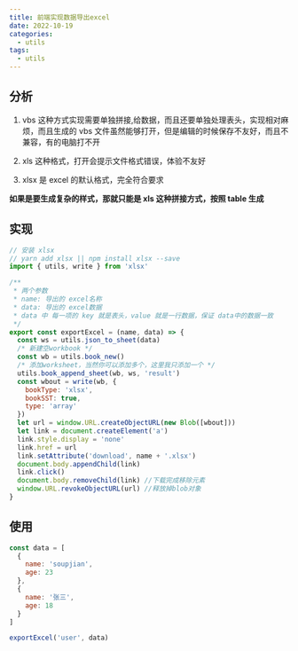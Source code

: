 ```yaml
---
title: 前端实现数据导出excel
date: 2022-10-19
categories:
  - utils
tags:
  - utils
---
```


## 分析

1. vbs 这种方式实现需要单独拼接,给数据，而且还要单独处理表头，实现相对麻烦，而且生成的 vbs 文件虽然能够打开，但是编辑的时候保存不友好，而且不兼容，有的电脑打不开

2. xls 这种格式，打开会提示文件格式错误，体验不友好

3. xlsx 是 excel 的默认格式，完全符合要求

**如果是要生成复杂的样式，那就只能是 xls 这种拼接方式，按照 table 生成**

## 实现

```js
// 安装 xlsx
// yarn add xlsx || npm install xlsx --save
import { utils, write } from 'xlsx'

/**
 * 两个参数
 * name: 导出的 excel名称
 * data: 导出的 excel数据
 * data 中 每一项的 key 就是表头，value 就是一行数据，保证 data中的数据一致
 */
export const exportExcel = (name, data) => {
  const ws = utils.json_to_sheet(data)
  /* 新建空workbook */
  const wb = utils.book_new()
  /* 添加worksheet，当然你可以添加多个，这里我只添加一个 */
  utils.book_append_sheet(wb, ws, 'result')
  const wbout = write(wb, {
    bookType: 'xlsx',
    bookSST: true,
    type: 'array'
  })
  let url = window.URL.createObjectURL(new Blob([wbout]))
  let link = document.createElement('a')
  link.style.display = 'none'
  link.href = url
  link.setAttribute('download', name + '.xlsx')
  document.body.appendChild(link)
  link.click()
  document.body.removeChild(link) //下载完成移除元素
  window.URL.revokeObjectURL(url) //释放掉blob对象
}
```

## 使用

```js
const data = [
  {
    name: 'soupjian',
    age: 23
  },
  {
    name: '张三',
    age: 18
  }
]

exportExcel('user', data)
```
